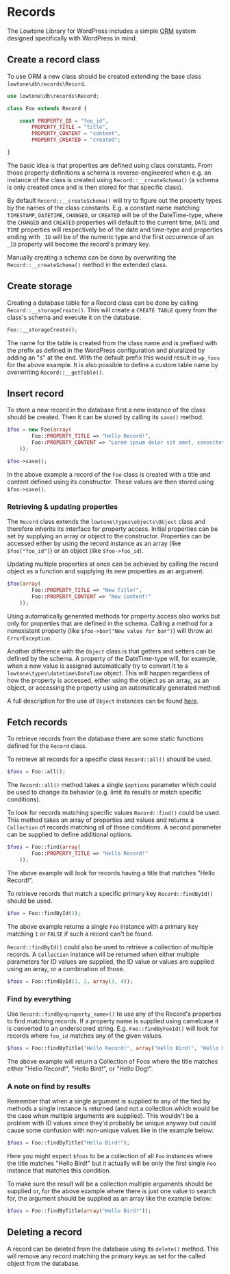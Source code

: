 # Records

The Lowtone Library for WordPress includes a simple [ORM](http://en.wikipedia.org/wiki/Object-relational_mapping) system designed specifically with WordPress in mind.

## Create a record class

To use ORM a new class should be created extending the base class `lowtone\db\records\Record`.

```php
use lowtone\db\records\Record;

class Foo extends Record {

	const PROPERTY_ID = "foo_id",
		PROPERTY_TITLE = "title",
		PROPERTY_CONTENT = "content",
		PROPERTY_CREATED = "created";

}
```

The basic idea is that properties are defined using class constants. From those property definitions a schema is reverse-engineered when e.g. an instance of the class is created using `Record::__createSchema()` (a schema is only created once and is then stored for that specific class).

By default `Record::__createSchema()` will try to figure out the property types by the names of the class constants. E.g. a constant name matching `TIMESTAMP`, `DATETIME`, `CHANGED`, or `CREATED` will be of the DateTime-type, where the `CHANGED` and `CREATED` properties will default to the current time, `DATE` and `TIME` properties will respectively be of the date and time-type and properties ending with `_ID` will be of the numeric type and the first occurrence of an `_ID` property will become the record's primary key.

Manually creating a schema can be done by overwriting the `Record::__createSchema()` method in the extended class.

## Create storage

Creating a database table for a Record class can be done by calling `Record::__storageCreate()`. This will create a `CREATE TABLE` query from the class's schema and execute it on the database.

```php
Foo::__storageCreate();
```

The name for the table is created from the class name and is prefixed with the prefix as defined in the WordPress configuration and pluralized by adding an "s" at the end. With the default prefix this would result in `wp_foos` for the above example. It is also possible to define a custom table name by overwriting `Record::__getTable()`.

## Insert record

To store a new record in the database first a new instance of the class should be created. Then it can be stored by calling its `save()` method.

```php
$foo = new Foo(array(
		Foo::PROPERTY_TITLE => "Hello Record!",
		Foo::PROPERTY_CONTENT => "Lorem ipsum dolor sit amet, consectetur adipiscing elit."
	));

$foo->save();
```

In the above example a record of the `Foo` class is created with a title and content defined using its constructor. These values are then stored using `$foo->save()`.

### Retrieving & updating properties

The `Record` class extends the `lowtone\types\objects\Object` class and therefore inherits its interface for property access. Initial properties can be set by supplying an array or object to the constructor. Properties can be accessed either by using the record instance as an array (like `$foo["foo_id"]`) or an object (like `$foo->foo_id`).

Updating multiple properties at once can be achieved by calling the record object as a function and supplying its new properties as an argument.

```php
$foo(array(
		Foo::PROPERTY_TITLE => "New Title!",
		Foo::PROPERTY_CONTENT => "New Content!"
	));
```

Using automatically generated methods for property access also works but only for properties that are defined in the schema. Calling a method for a nonexistent property (like `$foo->bar("New value for bar")`) will throw an `ErrorException`.

Another difference with the `Object` class is that getters and setters can be defined by the schema. A property of the DateTime-type will, for example, when a new value is assigned automatically try to convert it to a `lowtone\types\datetime\DateTime` object. This will happen regardless of how the property is accessed, either using the object as an array, as an object, or accessing the property using an automatically generated method.

A full description for the use of `Object` instances can be found [here](https://github.com/lowtone/lowtone/tree/master/types/objects).

## Fetch records

To retrieve records from the database there are some static functions defined for the `Record` class.

To retrieve all records for a specific class `Record::all()` should be used.

```php
$foos = Foo::all();
```

The `Record::all()` method takes a single `$options` parameter which could be used to change its behavior (e.g. limit its results or match specific conditions).

To look for records matching specific values `Record::find()` could be used. This method takes an array of properties and values and returns a `Collection` of records matching all of those conditions. A second parameter can be supplied to define additional options.

```php
$foos = Foo::find(array(
		Foo::PROPERTY_TITLE => "Hello Record!"
	));
```

The above example will look for records having a title that matches "Hello Record!".

To retrieve records that match a specific primary key `Record::findById()` should be used.

```php
$foo = Foo::findById(1);
```

The above example returns a single `Foo` instance with a primary key matching `1` or `FALSE` if such a record can't be found.

`Record::findById()` could also be used to retrieve a collection of multiple records. A `Collection` instance will be returned when either multiple parameters for ID values are supplied, the ID value or values are supplied using an array, or a combination of those.

```php
$foos = Foo::findById(1, 2, array(3, 4));
```

### Find by everything

Use `Record::findBy<property_name>()` to use any of the Record's properties to find matching records. If a property name is supplied using camelcase it is converted to an underscored string. E.g. `Foo::findByFooId()` will look for records where `foo_id` matches any of the given values.

```php
$foos = Foo::findByTitle("Hello Record!", array("Hello Bird!", "Hello Dog!"));
```

The above example will return a Collection of Foos where the title matches either "Hello Record!", "Hello Bird!", or "Hello Dog!".

### A note on find by results

Remember that when a single argument is supplied to any of the find by methods a single instance is returned (and not a collection which would be the case when multiple arguments are supplied). This wouldn't be a problem with ID values since they'd probably be unique anyway but could cause some confusion with non-unique values like in the example below:

```php
$foos = Foo::findByTitle("Hello Bird!");
```

Here you might expect `$foos` to be a collection of all `Foo` instances where the title matches "Hello Bird!" but it actually will be only the first single `Foo` instance that matches this condition.

To make sure the result will be a collection multiple arguments should be supplied or, for the above example where there is just one value to search for, the argument should be supplied as an array like the example below:

```php
$foos = Foo::findByTitle(array("Hello Bird!"));
```

## Deleting a record

A record can be deleted from the database using its `delete()` method. This will remove any record matching the primary keys as set for the called object from the database.